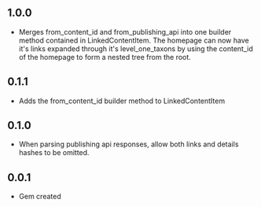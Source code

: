 ## 1.0.0

* Merges from_content_id and from_publishing_api into one builder method contained
in LinkedContentItem. The homepage can now have it's links expanded through
it's level_one_taxons by using the content_id of the homepage to form a nested tree from
the root.

## 0.1.1

* Adds the from_content_id builder method to LinkedContentItem

## 0.1.0

* When parsing publishing api responses, allow both links and details hashes to
  be omitted.

## 0.0.1

* Gem created
